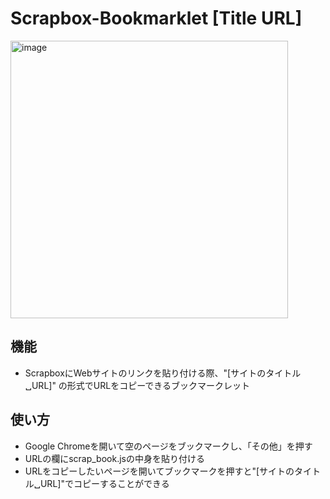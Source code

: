 # Scrapbox-Bookmarklet [Title URL]


<img width="444" alt="image" src="https://user-images.githubusercontent.com/106863979/222058670-200b47c3-755a-4ea7-9e94-7f8f34452d1a.png">

## 機能
- ScrapboxにWebサイトのリンクを貼り付ける際、"[サイトのタイトル␣URL]" の形式でURLをコピーできるブックマークレット

## 使い方
- Google Chromeを開いて空のページをブックマークし、「その他」を押す
- URLの欄にscrap_book.jsの中身を貼り付ける
- URLをコピーしたいページを開いてブックマークを押すと"[サイトのタイトル␣URL]"でコピーすることができる

